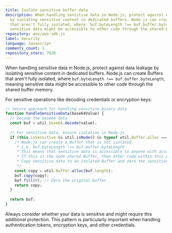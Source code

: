 ```yaml
---
title: Isolate sensitive buffer data
description: When handling sensitive data in Node.js, protect against data leakage
  by isolating sensitive content in dedicated buffers. Node.js can create Buffers
  that aren't fully isolated, where `buf.byteLength !== buf.buffer.byteLength`, meaning
  sensitive data might be accessible to other code through the shared buffer memory.
repository: aws/aws-sdk-js
label: Security
language: Javascript
comments_count: 1
repository_stars: 7628
---
```


When handling sensitive data in Node.js, protect against data leakage by isolating sensitive content in dedicated buffers. Node.js can create Buffers that aren't fully isolated, where `buf.byteLength !== buf.buffer.byteLength`, meaning sensitive data might be accessible to other code through the shared buffer memory.

For sensitive operations like decoding credentials or encryption keys:

```javascript
// Secure approach for handling sensitive binary data
function handleSensitiveData(base64Value) {
  // Decode the base64 data
  const buf = util.base64.decode(value);
  
  // For sensitive data, ensure isolation in Node.js
  if (this.isSensitive && util.isNode() && typeof util.Buffer.alloc === 'function') {
    /* Node.js can create a Buffer that is not isolated.
     * i.e. buf.byteLength !== buf.buffer.byteLength
     * This means that sensitive data is accessible to anyone with access to buf.buffer.
     * If this is the node shared Buffer, then other code within this process _could_ find this secret.
     * Copy sensitive data to an isolated Buffer and zero the sensitive data.
     */
    const copy = util.Buffer.alloc(buf.length);
    buf.copy(copy);
    buf.fill(0); // Zero the original buffer
    return copy;
  }
  
  return buf;
}
```

Always consider whether your data is sensitive and might require this additional protection. This pattern is particularly important when handling authentication tokens, encryption keys, and other credentials.
